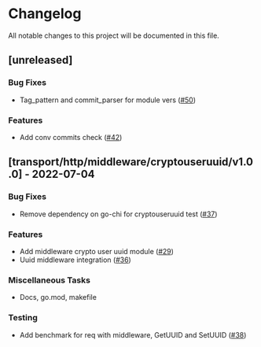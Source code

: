 # Changelog

All notable changes to this project will be documented in this file.

## [unreleased]

### Bug Fixes

- Tag_pattern and commit_parser for module vers ([#50](https://github.com/monacohq/golang-common/issues/50))

### Features

- Add conv commits check ([#42](https://github.com/monacohq/golang-common/issues/42))

## [transport/http/middleware/cryptouseruuid/v1.0.0] - 2022-07-04

### Bug Fixes

- Remove dependency on go-chi for cryptouseruuid test ([#37](https://github.com/monacohq/golang-common/issues/37))

### Features

- Add middleware crypto user uuid module ([#29](https://github.com/monacohq/golang-common/issues/29))
- Uuid middleware integration ([#36](https://github.com/monacohq/golang-common/issues/36))

### Miscellaneous Tasks

- Docs, go.mod, makefile

### Testing

- Add benchmark for req with middleware, GetUUID and SetUUID ([#38](https://github.com/monacohq/golang-common/issues/38))

<!-- generated by git-cliff -->
